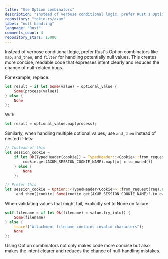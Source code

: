 ```yaml
---
title: "Use Option combinators"
description: "Instead of verbose conditional logic, prefer Rust's Option combinators like map, and_then, and filter for handling potentially null values. This creates more concise, readable code that expresses intent clearly and reduces the chance of null-related bugs."
repository: "tokio-rs/axum"
label: "null handling"
language: "Rust"
comments_count: 4
repository_stars: 15000
---
```


Instead of verbose conditional logic, prefer Rust's Option combinators like `map`, `and_then`, and `filter` for handling potentially null values. This creates more concise, readable code that expresses intent clearly and reduces the chance of null-related bugs.

For example, replace:
```rust
let result = if let Some(value) = optional_value {
    Some(process(value))
} else {
    None
};
```

With:
```rust
let result = optional_value.map(process);
```

Similarly, when handling multiple optional values, use `and_then` instead of nested if-lets:
```rust
// Instead of this
let session_cookie =
    if let Ok(TypedHeader(cookie)) = TypedHeader::<Cookie>::from_request(req).await {
        cookie.get(AXUM_SESSION_COOKIE_NAME).map(|x| x.to_owned())
    } else {
        None
    };

// Prefer this
let session_cookie = Option::<TypedHeader<Cookie>>::from_request(req).await
    .and_then(|cookie| Some(cookie.get(AXUM_SESSION_COOKIE_NAME)?.to_owned()));
```

When validating values that might fail, explicitly set to None on failure:
```rust
self.filename = if let Ok(filename) = value.try_into() {
    Some(filename)
} else {
    trace!("Attachment filename contains invalid characters");
    None
};
```

Using Option combinators not only makes code more concise but also makes the intent clearer and reduces the chance of null-handling mistakes.